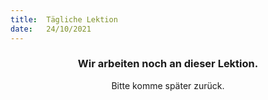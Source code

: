 ```yaml
---
title:  Tägliche Lektion
date:   24/10/2021
---
```


### <center>Wir arbeiten noch an dieser Lektion.</center>
<center>Bitte komme später zurück.</center>